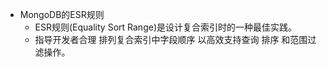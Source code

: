 - MongoDB的ESR规则
  - ESR规则(Equality Sort Range)是设计复合索引时的一种最佳实践。
  - 指导开发者合理 排列复合索引中字段顺序 以高效支持查询 排序 和范围过滤操作。
